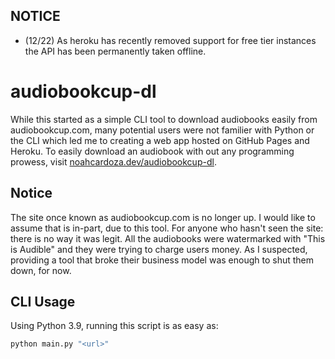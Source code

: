 ## NOTICE

* (12/22) As heroku has recently removed support for free tier instances the API has been permanently taken offline.

# audiobookcup-dl

While this started as a simple CLI tool to download audiobooks easily from audiobookcup.com,
many potential users were not familier with Python or the CLI which led me to creating
a web app hosted on GitHub Pages and Heroku. To easily download an audiobook with out any
programming prowess, visit [noahcardoza.dev/audiobookcup-dl](https://noahcardoza.dev/audiobookcup-dl/).

## Notice

The site once known as audiobookcup.com is no longer up. I would like to assume that
is in-part, due to this tool. For anyone who hasn't seen the site: there is no way it was
legit. All the audiobooks were watermarked with "This is Audible" and they were trying to
charge users money. As I suspected, providing a tool that broke their business model was
enough to shut them down, for now.

## CLI Usage

Using Python 3.9, running this script is as easy as:

```bash
python main.py "<url>"
```
